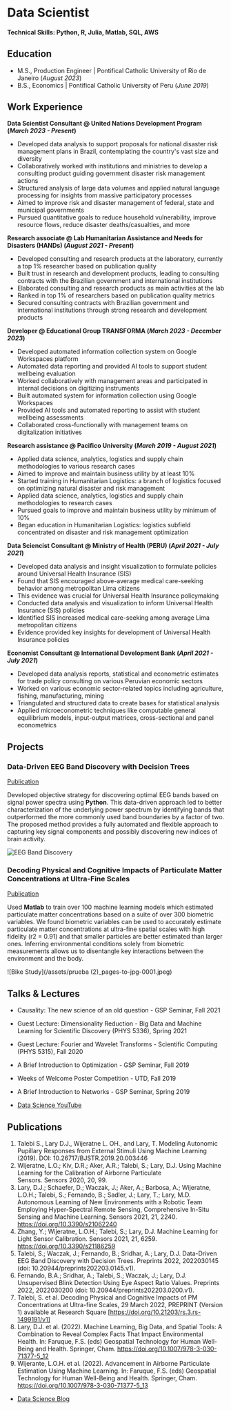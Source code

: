 # Data Scientist

#### Technical Skills: Python, R, Julia, Matlab, SQL, AWS

## Education
- M.S., Production Engineer	| Pontifical Catholic University of Rio de Janeiro (_August 2023_)	 			        		
- B.S., Economics | Pontifical Catholic University of Peru (_June 2019_)

## Work Experience
**Data Scientist Consultant @ United Nations Development Program (_March 2023 - Present_)**
- Developed data analysis to support proposals for national disaster risk management plans in Brazil, contemplating the country's vast size and diversity
- Collaboratively worked with institutions and ministries to develop a consulting product guiding government disaster risk management actions
- Structured analysis of large data volumes and applied natural language processing for insights from massive participatory processes
- Aimed to improve risk and disaster management of federal, state and municipal governments
- Pursued quantitative goals to reduce household vulnerability, improve resource flows, reduce disaster deaths/casualties, and more

**Research associate @ Lab Humanitarian Assistance and Needs for Disasters (HANDs)  (_August 2021 - Present_)**
- Developed consulting and research products at the laboratory, currently a top 1% researcher based on publication quality
- Built trust in research and development products, leading to consulting contracts with the Brazilian government and international institutions
- Elaborated consulting and research products as main activities at the lab
- Ranked in top 1% of researchers based on publication quality metrics
- Secured consulting contracts with Brazilian government and international institutions through strong research and development products

**Developer @ Educational Group TRANSFORMA  (_March 2023 - December 2023_)**
- Developed automated information collection system on Google Workspaces platform
- Automated data reporting and provided AI tools to support student wellbeing evaluation
- Worked collaboratively with management areas and participated in internal decisions on digitizing instruments
- Built automated system for information collection using Google Workspaces
- Provided AI tools and automated reporting to assist with student wellbeing assessments
- Collaborated cross-functionally with management teams on digitalization initiatives

**Research assistance @ Pacifico University  (_March 2019 - August 2021_)**
- Applied data science, analytics, logistics and supply chain methodologies to various research cases
- Aimed to improve and maintain business utility by at least 10%
- Started training in Humanitarian Logistics: a branch of logistics focused on optimizing natural disaster and risk management
- Applied data science, analytics, logistics and supply chain methodologies to research cases
- Pursued goals to improve and maintain business utility by minimum of 10%
- Began education in Humanitarian Logistics: logistics subfield concentrated on disaster and risk management optimization

**Data Sciencist Consultant @ Ministry of Health (PERU) (_April 2021 - July 2021_)**
- Developed data analysis and insight visualization to formulate policies around Universal Health Insurance (SIS)
- Found that SIS encouraged above-average medical care-seeking behavior among metropolitan Lima citizens
- This evidence was crucial for Universal Health Insurance policymaking
- Conducted data analysis and visualization to inform Universal Health Insurance (SIS) policies
- Identified SIS increased medical care-seeking among average Lima metropolitan citizens
- Evidence provided key insights for development of Universal Health Insurance policies

**Economist Consultant @ International Development Bank (_April 2021 - July 2021_)**
- Developed data analysis reports, statistical and econometric estimates for trade policy consulting on various Peruvian economic sectors
- Worked on various economic sector-related topics including agriculture, fishing, manufacturing, mining
- Triangulated and structured data to create bases for statistical analysis
- Applied microeconometric techniques like computable general equilibrium models, input-output matrices, cross-sectional and panel econometrics

## Projects
### Data-Driven EEG Band Discovery with Decision Trees
[Publication](https://www.mdpi.com/1424-8220/22/8/3048)

Developed objective strategy for discovering optimal EEG bands based on signal power spectra using **Python**. This data-driven approach led to better characterization of the underlying power spectrum by identifying bands that outperformed the more commonly used band boundaries by a factor of two. The proposed method provides a fully automated and flexible approach to capturing key signal components and possibly discovering new indices of brain activity.

![EEG Band Discovery](/assets/img/eeg_band_discovery.jpeg)

### Decoding Physical and Cognitive Impacts of Particulate Matter Concentrations at Ultra-Fine Scales
[Publication](https://www.mdpi.com/1424-8220/22/11/4240)

Used **Matlab** to train over 100 machine learning models which estimated particulate matter concentrations based on a suite of over 300 biometric variables. We found biometric variables can be used to accurately estimate particulate matter concentrations at ultra-fine spatial scales with high fidelity (r2 = 0.91) and that smaller particles are better estimated than larger ones. Inferring environmental conditions solely from biometric measurements allows us to disentangle key interactions between the environment and the body.

![Bike Study](/assets/prueba (2)_pages-to-jpg-0001.jpeg)

## Talks & Lectures
- Causality: The new science of an old question - GSP Seminar, Fall 2021
- Guest Lecture: Dimensionality Reduction - Big Data and Machine Learning for Scientific Discovery (PHYS 5336), Spring 2021
- Guest Lecture: Fourier and Wavelet Transforms - Scientific Computing (PHYS 5315), Fall 2020
- A Brief Introduction to Optimization - GSP Seminar, Fall 2019
- Weeks of Welcome Poster Competition - UTD, Fall 2019
- A Brief Introduction to Networks - GSP Seminar, Spring 2019

- [Data Science YouTube](https://www.youtube.com/channel/UCa9gErQ9AE5jT2DZLjXBIdA)

## Publications
1. Talebi S., Lary D.J., Wijeratne L. OH., and Lary, T. Modeling Autonomic Pupillary Responses from External Stimuli Using Machine Learning (2019). DOI: 10.26717/BJSTR.2019.20.003446
2. Wijeratne, L.O.; Kiv, D.R.; Aker, A.R.; Talebi, S.; Lary, D.J. Using Machine Learning for the Calibration of Airborne Particulate Sensors. Sensors 2020, 20, 99.
3. Lary, D.J.; Schaefer, D.; Waczak, J.; Aker, A.; Barbosa, A.; Wijeratne, L.O.H.; Talebi, S.; Fernando, B.; Sadler, J.; Lary, T.; Lary, M.D. Autonomous Learning of New Environments with a Robotic Team Employing Hyper-Spectral Remote Sensing, Comprehensive In-Situ Sensing and Machine Learning. Sensors 2021, 21, 2240. https://doi.org/10.3390/s21062240
4. Zhang, Y.; Wijeratne, L.O.H.; Talebi, S.; Lary, D.J. Machine Learning for Light Sensor Calibration. Sensors 2021, 21, 6259. https://doi.org/10.3390/s21186259
5. Talebi, S.; Waczak, J.; Fernando, B.; Sridhar, A.; Lary, D.J. Data-Driven EEG Band Discovery with Decision Trees. Preprints 2022, 2022030145 (doi: 10.20944/preprints202203.0145.v1).
6. Fernando, B.A.; Sridhar, A.; Talebi, S.; Waczak, J.; Lary, D.J. Unsupervised Blink Detection Using Eye Aspect Ratio Values. Preprints 2022, 2022030200 (doi: 10.20944/preprints202203.0200.v1).
7. Talebi, S. et al. Decoding Physical and Cognitive Impacts of PM Concentrations at Ultra-fine Scales, 29 March 2022, PREPRINT (Version 1) available at Research Square [https://doi.org/10.21203/rs.3.rs-1499191/v1]
8. Lary, D.J. et al. (2022). Machine Learning, Big Data, and Spatial Tools: A Combination to Reveal Complex Facts That Impact Environmental Health. In: Faruque, F.S. (eds) Geospatial Technology for Human Well-Being and Health. Springer, Cham. https://doi.org/10.1007/978-3-030-71377-5_12
9. Wijerante, L.O.H. et al. (2022). Advancement in Airborne Particulate Estimation Using Machine Learning. In: Faruque, F.S. (eds) Geospatial Technology for Human Well-Being and Health. Springer, Cham. https://doi.org/10.1007/978-3-030-71377-5_13

- [Data Science Blog](https://medium.com/@shawhin)
